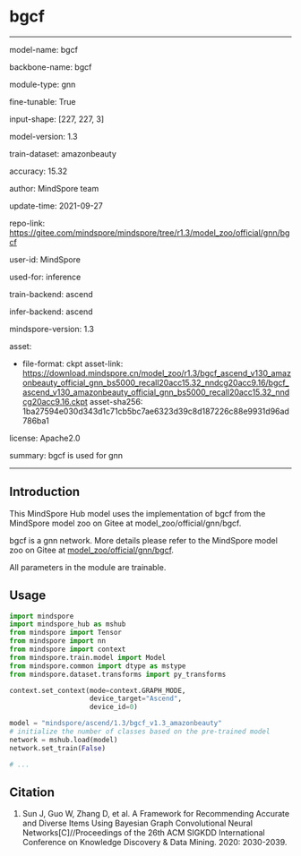 # bgcf

---

model-name: bgcf

backbone-name: bgcf

module-type: gnn

fine-tunable: True

input-shape: [227, 227, 3]

model-version: 1.3

train-dataset: amazonbeauty

accuracy: 15.32

author: MindSpore team

update-time: 2021-09-27

repo-link: <https://gitee.com/mindspore/mindspore/tree/r1.3/model_zoo/official/gnn/bgcf>

user-id: MindSpore

used-for: inference

train-backend: ascend

infer-backend: ascend

mindspore-version: 1.3

asset:

-
    file-format: ckpt
    asset-link: <https://download.mindspore.cn/model_zoo/r1.3/bgcf_ascend_v130_amazonbeauty_official_gnn_bs5000_recall20acc15.32_nndcg20acc9.16/bgcf_ascend_v130_amazonbeauty_official_gnn_bs5000_recall20acc15.32_nndcg20acc9.16.ckpt>
    asset-sha256: 1ba27594e030d343d1c71cb5bc7ae6323d39c8d187226c88e9931d96ad786ba1

license: Apache2.0

summary: bgcf is used for gnn

---

## Introduction

This MindSpore Hub model uses the implementation of bgcf from the MindSpore model zoo on Gitee at model_zoo/official/gnn/bgcf.

bgcf is a gnn network. More details please refer to the MindSpore model zoo on Gitee at [model_zoo/official/gnn/bgcf](https://gitee.com/mindspore/mindspore/blob/r1.3/model_zoo/official/gnn/bgcf/README.md).

All parameters in the module are trainable.

## Usage

```python
import mindspore
import mindspore_hub as mshub
from mindspore import Tensor
from mindspore import nn
from mindspore import context
from mindspore.train.model import Model
from mindspore.common import dtype as mstype
from mindspore.dataset.transforms import py_transforms

context.set_context(mode=context.GRAPH_MODE,
                    device_target="Ascend",
                    device_id=0)

model = "mindspore/ascend/1.3/bgcf_v1.3_amazonbeauty"
# initialize the number of classes based on the pre-trained model
network = mshub.load(model)
network.set_train(False)

# ...
```

## Citation

1. Sun J, Guo W, Zhang D, et al. A Framework for Recommending Accurate and Diverse Items Using Bayesian Graph Convolutional Neural Networks[C]//Proceedings of the 26th ACM SIGKDD International Conference on Knowledge Discovery & Data Mining. 2020: 2030-2039.
